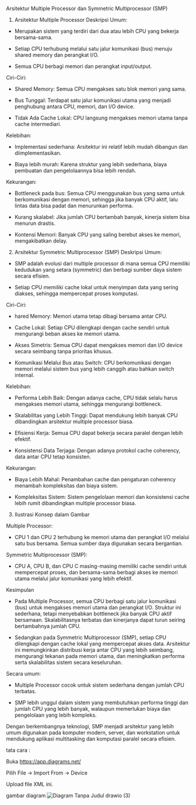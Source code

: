    Arsitektur Multiple Processor dan Symmetric Multiprocessor (SMP)
1. Arsitektur Multiple Processor
Deskripsi Umum:

- Merupakan sistem yang terdiri dari dua atau lebih CPU yang bekerja bersama-sama.

- Setiap CPU terhubung melalui satu jalur komunikasi (bus) menuju shared memory dan perangkat I/O.

- Semua CPU berbagi memori dan perangkat input/output.

Ciri-Ciri:

- Shared Memory: Semua CPU mengakses satu blok memori yang sama.

- Bus Tunggal: Terdapat satu jalur komunikasi utama yang menjadi penghubung antara CPU, memori, dan I/O device.

- Tidak Ada Cache Lokal: CPU langsung mengakses memori utama tanpa cache intermediari.

Kelebihan:

- Implementasi sederhana: Arsitektur ini relatif lebih mudah dibangun dan diimplementasikan.

- Biaya lebih murah: Karena struktur yang lebih sederhana, biaya pembuatan dan pengelolaannya bisa lebih rendah.

Kekurangan:

- Bottleneck pada bus: Semua CPU menggunakan bus yang sama untuk berkomunikasi dengan memori, sehingga jika banyak CPU aktif, lalu lintas data bisa padat dan menurunkan performa.

- Kurang skalabel: Jika jumlah CPU bertambah banyak, kinerja sistem bisa menurun drastis.

- Kontensi Memori: Banyak CPU yang saling berebut akses ke memori, mengakibatkan delay.

2. Arsitektur Symmetric Multiprocessor (SMP)
Deskripsi Umum:

- SMP adalah evolusi dari multiple processor di mana semua CPU memiliki kedudukan yang setara (symmetric) dan berbagi sumber daya sistem secara efisien.

- Setiap CPU memiliki cache lokal untuk menyimpan data yang sering diakses, sehingga mempercepat proses komputasi.

Ciri-Ciri:

- hared Memory: Memori utama tetap dibagi bersama antar CPU.

- Cache Lokal: Setiap CPU dilengkapi dengan cache sendiri untuk mengurangi beban akses ke memori utama.

- Akses Simetris: Semua CPU dapat mengakses memori dan I/O device secara seimbang tanpa prioritas khusus.

- Komunikasi Melalui Bus atau Switch: CPU berkomunikasi dengan memori melalui sistem bus yang lebih canggih atau bahkan switch internal.

Kelebihan:

- Performa Lebih Baik: Dengan adanya cache, CPU tidak selalu harus mengakses memori utama, sehingga mengurangi bottleneck.

- Skalabilitas yang Lebih Tinggi: Dapat mendukung lebih banyak CPU dibandingkan arsitektur multiple processor biasa.

- Efisiensi Kerja: Semua CPU dapat bekerja secara paralel dengan lebih efektif.

- Konsistensi Data Terjaga: Dengan adanya protokol cache coherency, data antar CPU tetap konsisten.

Kekurangan:

- Biaya Lebih Mahal: Penambahan cache dan pengaturan coherency menambah kompleksitas dan biaya sistem.

- Kompleksitas Sistem: Sistem pengelolaan memori dan konsistensi cache lebih rumit dibandingkan multiple processor biasa.

3. Ilustrasi Konsep dalam Gambar
   
Multiple Processor:
- CPU 1 dan CPU 2 terhubung ke memori utama dan perangkat I/O melalui satu bus bersama. Semua sumber daya digunakan secara bergantian.

Symmetric Multiprocessor (SMP):
- CPU A, CPU B, dan CPU C masing-masing memiliki cache sendiri untuk mempercepat proses, dan bersama-sama berbagi akses ke memori utama melalui jalur komunikasi yang lebih 
  efektif.

Kesimpulan

- Pada Multiple Processor, semua CPU berbagi satu jalur komunikasi (bus) untuk mengakses memori utama dan perangkat I/O. Struktur ini sederhana, tetapi menyebabkan 
  bottleneck jika banyak CPU aktif bersamaan. Skalabilitasnya terbatas dan kinerjanya dapat turun seiring bertambahnya jumlah CPU.

- Sedangkan pada Symmetric Multiprocessor (SMP), setiap CPU dilengkapi dengan cache lokal yang mempercepat akses data. Arsitektur ini memungkinkan distribusi kerja antar 
  CPU yang lebih seimbang, mengurangi tekanan pada memori utama, dan meningkatkan performa serta skalabilitas sistem secara keseluruhan.

Secara umum:

- Multiple Processor cocok untuk sistem sederhana dengan jumlah CPU terbatas.

- SMP lebih unggul dalam sistem yang membutuhkan performa tinggi dan jumlah CPU yang lebih banyak, walaupun memerlukan biaya dan pengelolaan yang lebih kompleks.

Dengan berkembangnya teknologi, SMP menjadi arsitektur yang lebih umum digunakan pada komputer modern, server, dan workstation untuk mendukung aplikasi multitasking dan komputasi paralel secara efisien.


tata cara :

Buka https://app.diagrams.net/

Pilih File → Import From → Device

Upload file XML ini.

gambar diagram
![Diagram Tanpa Judul drawio (3)](https://github.com/user-attachments/assets/094a0d64-4190-4462-9aff-f17a22ffbc23)






